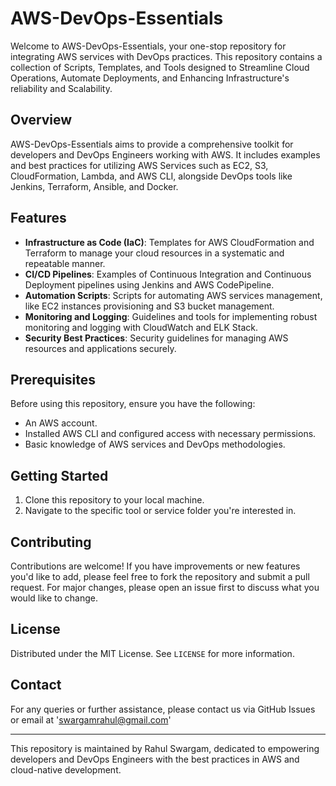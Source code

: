 # AWS-DevOps-Essentials

Welcome to AWS-DevOps-Essentials, your one-stop repository for integrating AWS services with DevOps practices. This repository contains a collection of Scripts, Templates, and Tools designed to Streamline  Cloud Operations, Automate Deployments, and Enhancing Infrastructure's reliability and Scalability.

## Overview

AWS-DevOps-Essentials aims to provide a comprehensive toolkit for developers and DevOps Engineers working with AWS. It includes examples and best practices for utilizing AWS Services such as EC2, S3, CloudFormation, Lambda, and AWS CLI, alongside DevOps tools like Jenkins, Terraform, Ansible, and Docker.

## Features

- **Infrastructure as Code (IaC)**: Templates for AWS CloudFormation and Terraform to manage your cloud resources in a systematic and repeatable manner.
- **CI/CD Pipelines**: Examples of Continuous Integration and Continuous Deployment pipelines using Jenkins and AWS CodePipeline.
- **Automation Scripts**: Scripts for automating AWS services management, like EC2 instances provisioning and S3 bucket management.
- **Monitoring and Logging**: Guidelines and tools for implementing robust monitoring and logging with CloudWatch and ELK Stack.
- **Security Best Practices**: Security guidelines for managing AWS resources and applications securely.

## Prerequisites

Before using this repository, ensure you have the following:
- An AWS account.
- Installed AWS CLI and configured access with necessary permissions.
- Basic knowledge of AWS services and DevOps methodologies.

## Getting Started

1. Clone this repository to your local machine.
2. Navigate to the specific tool or service folder you're interested in.

## Contributing

Contributions are welcome! If you have improvements or new features you'd like to add, please feel free to fork the repository and submit a pull request. For major changes, please open an issue first to discuss what you would like to change.

## License

Distributed under the MIT License. See `LICENSE` for more information.

## Contact

For any queries or further assistance, please contact us via GitHub Issues or email at 'swargamrahul@gmail.com'

---

This repository is maintained by Rahul Swargam, dedicated to empowering developers and DevOps Engineers with the best practices in AWS and cloud-native development.
